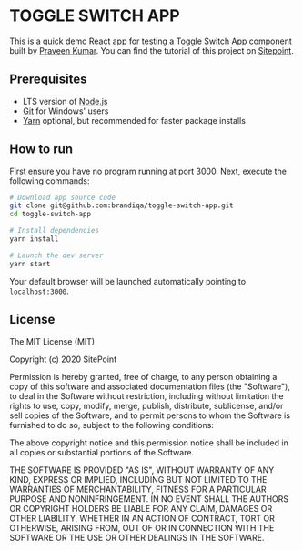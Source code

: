 # TOGGLE SWITCH APP

This is a quick demo React app for testing a Toggle Switch App component built by [Praveen Kumar](https://github.com/praveenscience). You can find the tutorial of this project on [Sitepoint](https://www.sitepoint.com/react-toggle-switch-reusable-component/).

## Prerequisites

- LTS version of [Node.js](https://nodejs.org/en/download/)
- [Git](https://git-scm.com/download/win) for Windows' users
- [Yarn](https://classic.yarnpkg.com/en/docs/install) optional, but recommended for faster package installs

## How to run

First ensure you have no program running at port 3000. Next, execute the following commands:

```bash
# Download app source code
git clone git@github.com:brandiqa/toggle-switch-app.git
cd toggle-switch-app

# Install dependencies
yarn install

# Launch the dev server
yarn start
```

Your default browser will be launched automatically pointing to `localhost:3000`.

## License

The MIT License (MIT)

Copyright (c) 2020 SitePoint

Permission is hereby granted, free of charge, to any person obtaining a copy of this software and associated documentation files (the "Software"), to deal in the Software without restriction, including without limitation the rights to use, copy, modify, merge, publish, distribute, sublicense, and/or sell copies of the Software, and to permit persons to whom the Software is furnished to do so, subject to the following conditions:

The above copyright notice and this permission notice shall be included in all copies or substantial portions of the Software.

THE SOFTWARE IS PROVIDED "AS IS", WITHOUT WARRANTY OF ANY KIND, EXPRESS OR IMPLIED, INCLUDING BUT NOT LIMITED TO THE WARRANTIES OF MERCHANTABILITY, FITNESS FOR A PARTICULAR PURPOSE AND NONINFRINGEMENT. IN NO EVENT SHALL THE AUTHORS OR COPYRIGHT HOLDERS BE LIABLE FOR ANY CLAIM, DAMAGES OR OTHER LIABILITY, WHETHER IN AN ACTION OF CONTRACT, TORT OR OTHERWISE, ARISING FROM, OUT OF OR IN CONNECTION WITH THE SOFTWARE OR THE USE OR OTHER DEALINGS IN THE SOFTWARE.